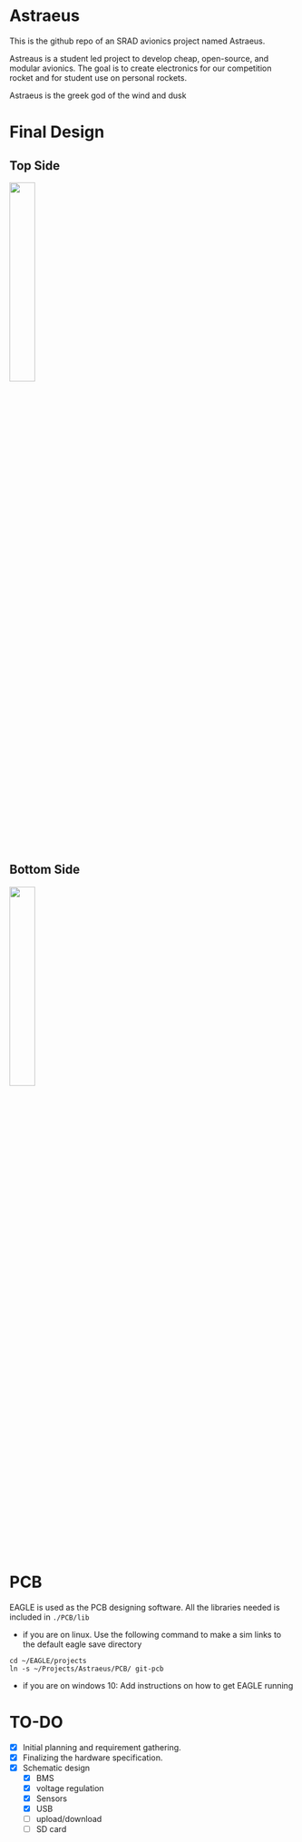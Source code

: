 # Astraeus

This is the github repo of an SRAD avionics project named Astraeus.

Astreaus is a student led project to develop cheap, open-source, and modular avionics. The goal is to create electronics for our competition rocket and for student use on personal rockets. 

Astraeus is the greek god of the wind and dusk

# Final Design 
## Top Side
<img src="./PCB/exports/v1_1_top.png" width="30%" />

## Bottom Side 
<img src="./PCB/exports/v1_1_b.png" width="30%" />


# PCB

EAGLE is used as the PCB designing software. All the libraries needed is included in `./PCB/lib`

- if you are on linux. Use the following command to make a sim links to the default eagle save directory  

```
cd ~/EAGLE/projects
ln -s ~/Projects/Astraeus/PCB/ git-pcb
```

- if you are on windows 10: Add instructions on how to get EAGLE running

# TO-DO

- [x] Initial planning and requirement gathering.
- [x] Finalizing the hardware specification.
- [x] Schematic design
  - [x] BMS
  - [x] voltage regulation
  - [x] Sensors
  - [x] USB
  - [ ] upload/download
  - [ ] SD card
